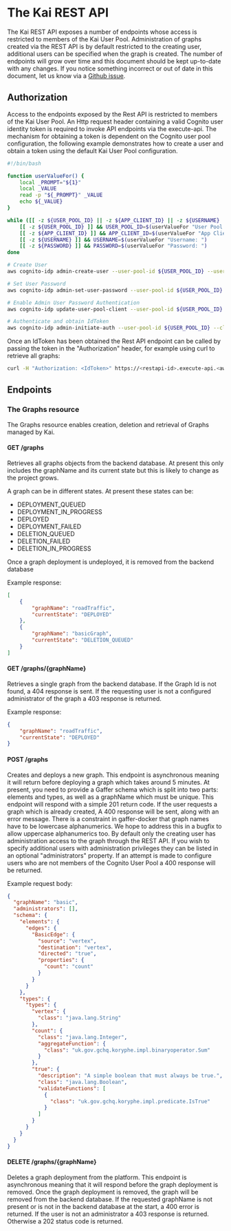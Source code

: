 The Kai REST API
=========================
The Kai REST API exposes a number of endpoints whose access is restricted to members of the Kai User Pool.
Administration of graphs created via the REST API is by default restricted to the creating user, additional users can be specified when the graph is created.
The number of endpoints will grow over time and this document should be kept up-to-date with any changes. If you notice something incorrect or out of date in this document, let us know via a [Github issue](https://github.com/gchq/Kai/issues/new).

## Authorization
Access to the endpoints exposed by the Rest API is restricted to members of the Kai User Pool.
An Http request header containing a valid Cognito user identity token is required to invoke API endpoints via the execute-api. The mechanism for obtaining a token is dependent on the Cognito user pool configuration, the following example demonstrates how to create a user and obtain a token using the default Kai User Pool configuration.

```bash
#!/bin/bash

function userValueFor() {
    local _PROMPT="${1}"
    local _VALUE
    read -p "${_PROMPT}" _VALUE
    echo ${_VALUE}
}

while ([[ -z ${USER_POOL_ID} || -z ${APP_CLIENT_ID} || -z ${USERNAME} || -z ${PASSWORD} ]]) do
    [[ -z ${USER_POOL_ID} ]] && USER_POOL_ID=$(userValueFor "User Pool Id: ")
    [[ -z ${APP_CLIENT_ID} ]] && APP_CLIENT_ID=$(userValueFor "App Client Id: ")
    [[ -z ${USERNAME} ]] && USERNAME=$(userValueFor "Username: ")
    [[ -z ${PASSWORD} ]] && PASSWORD=$(userValueFor "Password: ")
done

# Create User
aws cognito-idp admin-create-user --user-pool-id ${USER_POOL_ID} --username ${USERNAME} || exit 1

# Set User Password
aws cognito-idp admin-set-user-password --user-pool-id ${USER_POOL_ID} --username ${USERNAME} --password ${PASSWORD} --permanent || exit 1

# Enable Admin User Password Authentication
aws cognito-idp update-user-pool-client --user-pool-id ${USER_POOL_ID} --client-id ${APP_CLIENT_ID} --explicit-auth-flows ALLOW_ADMIN_USER_PASSWORD_AUTH ALLOW_REFRESH_TOKEN_AUTH || exit 1

# Authenticate and obtain IdToken
aws cognito-idp admin-initiate-auth --user-pool-id ${USER_POOL_ID} --client-id ${APP_CLIENT_ID} --auth-flow ADMIN_USER_PASSWORD_AUTH --auth-parameters USERNAME=${USERNAME},PASSWORD=${PASSWORD} || exit 1
```

Once an IdToken has been obtained the Rest API endpoint can be called by passing the token in the "Authorization" header, for example using curl to retrieve all graphs:

```bash
curl -H "Authorization: <IdToken>" https://<restapi-id>.execute-api.<aws-region>.amazonaws.com/prod/graphs
```

## Endpoints

### The Graphs resource
The Graphs resource enables creation, deletion and retrieval of Graphs managed by Kai.

#### GET /graphs
Retrieves all graphs objects from the backend database. At present this only includes the graphName and its current state but this is likely to change as the project grows.

A graph can be in different states. At present these states can be:
* DEPLOYMENT_QUEUED
* DEPLOYMENT_IN_PROGRESS
* DEPLOYED
* DEPLOYMENT_FAILED
* DELETION_QUEUED
* DELETION_FAILED
* DELETION_IN_PROGRESS

Once a graph deployment is undeployed, it is removed from the backend database

Example response:
```json
[
    {
        "graphName": "roadTraffic",
        "currentState": "DEPLOYED"
    },
    {
        "graphName": "basicGraph",
        "currentState": "DELETION_QUEUED"
    }
]
```

#### GET /graphs/{graphName}
Retrieves a single graph from the backend database. If the Graph Id is not found, a 404 response is sent. If the requesting user is not a configured administrator of the graph a 403 response is returned.

Example response:
```json
{
    "graphName": "roadTraffic",
    "currentState": "DEPLOYED"
}
```

#### POST /graphs
Creates and deploys a new graph. This endpoint is asynchronous meaning it will return before deploying a graph which takes around 5 minutes. At present, you need to provide a Gaffer schema which is split into two parts: elements and types, as well as a graphName which must be unique. This endpoint will respond with a simple 201 return code. If the user requests a graph which is already created, A 400 response will be sent, along with an error message. There is a constraint in gaffer-docker that graph names have to be lowercase alphanumerics. We hope to address this in a bugfix to allow uppercase alphanumerics too. By default only the creating user has administration access to the graph through the REST API. If you wish to specify additional users with administration privileges they can be listed in an optional "administrators" property. If an attempt is made to configure users who are not members of the Cognito User Pool a 400 response will be returned.

Example request body:
```json
{
  "graphName": "basic",
  "administrators": [],
  "schema": {
    "elements": {
      "edges": {
        "BasicEdge": {
          "source": "vertex",
          "destination": "vertex",
          "directed": "true",
          "properties": {
            "count": "count"
          }
        }
      }
    },
    "types": {
      "types": {
        "vertex": {
          "class": "java.lang.String"
        },
        "count": {
          "class": "java.lang.Integer",
          "aggregateFunction": {
            "class": "uk.gov.gchq.koryphe.impl.binaryoperator.Sum"
          }
        },
        "true": {
          "description": "A simple boolean that must always be true.",
          "class": "java.lang.Boolean",
          "validateFunctions": [
            {
              "class": "uk.gov.gchq.koryphe.impl.predicate.IsTrue"
            }
          ]
        }
      }
    }
  }
}
```

#### DELETE /graphs/{graphName}
Deletes a graph deployment from the platform. This endpoint is asynchronous meaning that it will respond before the graph deployment is removed. Once the graph deployment is removed, the graph will be removed from the backend database. If the requested graphName is not present or is not in the backend database at the start, a 400 error is returned. If the user is not an administrator a 403 response is returned. Otherwise a 202 status code is returned.
